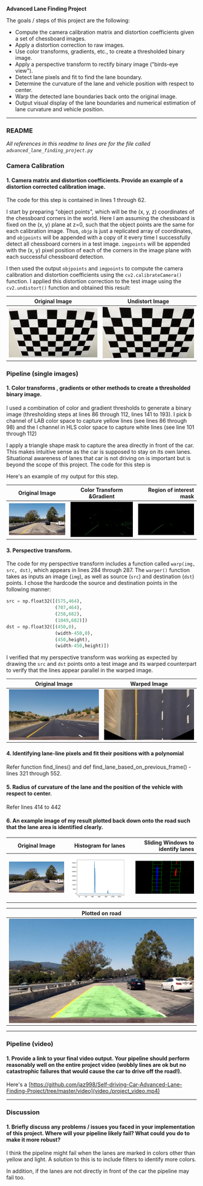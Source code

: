 **Advanced Lane Finding Project**

The goals / steps of this project are the following:

* Compute the camera calibration matrix and distortion coefficients given a set of chessboard images.
* Apply a distortion correction to raw images.
* Use color transforms, gradients, etc., to create a thresholded binary image.
* Apply a perspective transform to rectify binary image ("birds-eye view").
* Detect lane pixels and fit to find the lane boundary.
* Determine the curvature of the lane and vehicle position with respect to center.
* Warp the detected lane boundaries back onto the original image.
* Output visual display of the lane boundaries and numerical estimation of lane curvature and vehicle position.

[//]: # (Image References)

[image1]: ./examples/undistort_output.png "Undistorted"
[image2]: ./test_images/test1.jpg "Road Transformed"
[image3]: ./examples/binary_combo_example.jpg "Binary Example"
[image4]: ./examples/warped_straight_lines.jpg "Warp Example"
[image5]: ./examples/color_fit_lines.jpg "Fit Visual"
[image6]: ./examples/example_output.jpg "Output"
[video1]: ./project_video.mp4 "Video"


---

### README

*All references in this readme to lines are for the file called `advanced_lane_finding_project.py`*


### Camera Calibration

#### 1. Camera matrix and distortion coefficients. Provide an example of a distortion corrected calibration image.

The code for this step is contained in lines 1 through 62. 

I start by preparing "object points", which will be the (x, y, z) coordinates of the chessboard corners in the world. Here I am assuming the chessboard is fixed on the (x, y) plane at z=0, such that the object points are the same for each calibration image.  Thus, `objp` is just a replicated array of coordinates, and `objpoints` will be appended with a copy of it every time I successfully detect all chessboard corners in a test image.  `imgpoints` will be appended with the (x, y) pixel position of each of the corners in the image plane with each successful chessboard detection.  

I then used the output `objpoints` and `imgpoints` to compute the camera calibration and distortion coefficients using the `cv2.calibrateCamera()` function.  I applied this distortion correction to the test image using the `cv2.undistort()` function and obtained this result: 

Original Image             |  Undistort Image
:-------------------------:|:-------------------------:
![](images/calibration2.jpg)|  ![](images/test_undist2.jpg)


### Pipeline (single images)

#### 1. Color transforms , gradients or other methods to create a thresholded binary image.  

I used a combination of color and gradient thresholds to generate a binary image (thresholding steps at lines 86 through 112, lines 141 to 193). I pick b channel of LAB color space to capture yellow lines (see lines 86 through 98) and the l channel in HLS color space to capture white lines (see line 101 through 112)

I apply a triangle shape mask to capture the area directly in front of the car. This makes intuitive sense as the car is supposed to stay on its own lanes. Situational awareness of lanes that car is not driving on is important but is beyond the scope of this project. The code for this step is 

Here's an example of my output for this step. 

Original Image             |Color Transform &Gradient  |Region of interest mask   |
:-------------------------:|:-------------------------:|-------------------------:|
![](images/test1.jpg)      |![](images/gradient.jpg)   | ![](images/regionOfInterest.jpg)

#### 3. Perspective transform.

The code for my perspective transform includes a function called `warp(img, src, dst)`, which appears in lines 284 through 287.  The `warper()` function takes as inputs an image (`img`), as well as source (`src`) and destination (`dst`) points.  I chose the hardcode the source and destination points in the following manner:

```python
src = np.float32([(575,464),
                  (707,464),
                  (258,682),
                  (1049,682)])
dst = np.float32([(450,0),
                  (width-450,0),
                  (450,height),
                  (width-450,height)])
```


I verified that my perspective transform was working as expected by drawing the `src` and `dst` points onto a test image and its warped counterpart to verify that the lines appear parallel in the warped image.


Original Image             |  Warped Image
:-------------------------:|:-------------------------:
![](images/straight_lines1.jpg)|  ![](images/warped.png)


#### 4. Identifying lane-line pixels and fit their positions with a polynomial

Refer function find_lines() and def find_lane_based_on_previous_frame() - lines 321 through 552. 


#### 5. Radius of curvature of the lane and the position of the vehicle with respect to center.

Refer lines 414 to 442

#### 6. An example image of my result plotted back down onto the road such that the lane area is identified clearly.

Original Image             |Histogram for lanes        |Sliding Windows to identify lanes  |
:-------------------------:|:-------------------------:|-------------------------:|
![](images/test1.jpg)      |![](images/Figure_1.png)   | ![](images/findLane.png)

Plotted on road             |  
:-------------------------:|
![](images/plot_on_road.png)|  

---

### Pipeline (video)

#### 1. Provide a link to your final video output.  Your pipeline should perform reasonably well on the entire project video (wobbly lines are ok but no catastrophic failures that would cause the car to drive off the road!).

Here's a [https://github.com/jaz998/Self-driving-Car-Advanced-Lane-Finding-Project/tree/master/video](video./project_video.mp4)

---

### Discussion

#### 1. Briefly discuss any problems / issues you faced in your implementation of this project.  Where will your pipeline likely fail?  What could you do to make it more robust?

I think the pipeline might fail when the lanes are marked in colors other than yellow and light. A solution to this is to include filters to identify more colors. 

In addition, if the lanes are not directly in front of the car the pipeline may fail too.  
